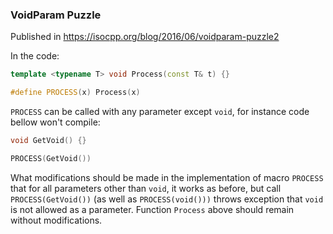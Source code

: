 ### VoidParam Puzzle

Published in https://isocpp.org/blog/2016/06/voidparam-puzzle2 

In the code:

```C++
template <typename T> void Process(const T& t) {} 

#define PROCESS(x) Process(x)
```

`PROCESS` can be called with any parameter except `void`, for instance code bellow won't compile:

```C++
void GetVoid() {}

PROCESS(GetVoid())
```

What modifications should be made in the implementation of macro `PROCESS` that for all parameters other than `void`, it works as before,
but call `PROCESS(GetVoid())` (as well as `PROCESS(void()))` throws exception that `void` is not allowed as a parameter.
Function `Process` above should remain without modifications.


